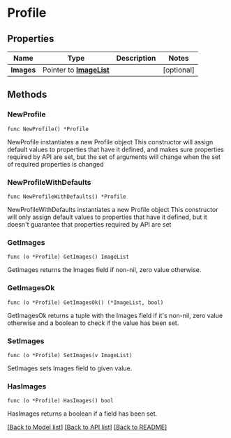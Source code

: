 # Profile

## Properties

Name | Type | Description | Notes
------------ | ------------- | ------------- | -------------
**Images** | Pointer to [**ImageList**](ImageList.md) |  | [optional] 

## Methods

### NewProfile

`func NewProfile() *Profile`

NewProfile instantiates a new Profile object
This constructor will assign default values to properties that have it defined,
and makes sure properties required by API are set, but the set of arguments
will change when the set of required properties is changed

### NewProfileWithDefaults

`func NewProfileWithDefaults() *Profile`

NewProfileWithDefaults instantiates a new Profile object
This constructor will only assign default values to properties that have it defined,
but it doesn't guarantee that properties required by API are set

### GetImages

`func (o *Profile) GetImages() ImageList`

GetImages returns the Images field if non-nil, zero value otherwise.

### GetImagesOk

`func (o *Profile) GetImagesOk() (*ImageList, bool)`

GetImagesOk returns a tuple with the Images field if it's non-nil, zero value otherwise
and a boolean to check if the value has been set.

### SetImages

`func (o *Profile) SetImages(v ImageList)`

SetImages sets Images field to given value.

### HasImages

`func (o *Profile) HasImages() bool`

HasImages returns a boolean if a field has been set.


[[Back to Model list]](../README.md#documentation-for-models) [[Back to API list]](../README.md#documentation-for-api-endpoints) [[Back to README]](../README.md)


